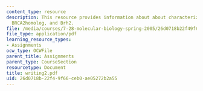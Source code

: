 ```yaml
---
content_type: resource
description: This resource provides information about about characterization of the
  BRCA2homolog, and Brh2.
file: /media/courses/7-28-molecular-biology-spring-2005/26d0718b22f49f66ceb0ae05272b2a55_writing2.pdf
file_type: application/pdf
learning_resource_types:
- Assignments
ocw_type: OCWFile
parent_title: Assignments
parent_type: CourseSection
resourcetype: Document
title: writing2.pdf
uid: 26d0718b-22f4-9f66-ceb0-ae05272b2a55
---
```

